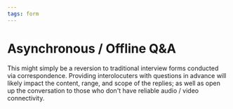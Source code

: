 ```yaml
---
tags: form
---
```


# Asynchronous / Offline Q&A

This might simply be a reversion to traditional interview forms conducted via correspondence.  Providing interolocuters with questions in advance will likely impact the content, range, and scope of the replies; as well as open up the conversation to those who don't have reliable audio / video connectivity.
